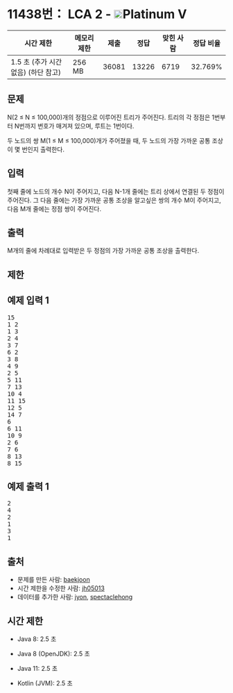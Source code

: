 # 11438번： LCA 2 - <img src="https://static.solved.ac/tier_small/16.svg" style="height:20px" />Platinum V


| 시간 제한 | 메모리 제한 | 제출 | 정답 | 맞힌 사람 | 정답 비율 |
| --- | --- | --- | --- | --- | --- |
| 1.5 초 (추가 시간 없음)  (하단 참고) | 256 MB | 36081 | 13226 | 6719 | 32.769% |


## 문제


N(2 ≤ N ≤ 100,000)개의 정점으로 이루어진 트리가 주어진다. 트리의 각 정점은 1번부터 N번까지 번호가 매겨져 있으며, 루트는 1번이다.

두 노드의 쌍 M(1 ≤ M ≤ 100,000)개가 주어졌을 때, 두 노드의 가장 가까운 공통 조상이 몇 번인지 출력한다.




## 입력


첫째 줄에 노드의 개수 N이 주어지고, 다음 N-1개 줄에는 트리 상에서 연결된 두 정점이 주어진다. 그 다음 줄에는 가장 가까운 공통 조상을 알고싶은 쌍의 개수 M이 주어지고, 다음 M개 줄에는 정점 쌍이 주어진다.




## 출력


M개의 줄에 차례대로 입력받은 두 정점의 가장 가까운 공통 조상을 출력한다.




## 제한




## 예제 입력 1


<pre>15
1 2
1 3
2 4
3 7
6 2
3 8
4 9
2 5
5 11
7 13
10 4
11 15
12 5
14 7
6
6 11
10 9
2 6
7 6
8 13
8 15
</pre>


## 예제 출력 1


<pre>2
4
2
1
3
1
</pre>






## 출처


- 문제를 만든 사람: [baekjoon](/user/baekjoon)
- 시간 제한을 수정한 사람: [jh05013](/user/jh05013)
- 데이터를 추가한 사람: [jyon](/user/jyon), [spectaclehong](/user/spectaclehong)



## 시간 제한


- Java 8: 2.5 초

- Java 8 (OpenJDK): 2.5 초

- Java 11: 2.5 초

- Kotlin (JVM): 2.5 초





